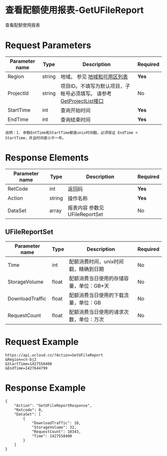 # 查看配额使用报表-GetUFileReport

查看配额使用报表

# Request Parameters
|Parameter name|Type|Description|Required|
|---|---|---|---|
|Region|string|地域。 参见 [地域和可用区列表](../summary/regionlist.html)|**Yes**|
|ProjectId|string|项目ID。不填写为默认项目，子帐号必须填写。 请参考[GetProjectList接口](../summary/get_project_list.html)|No|
|StartTime|int|查询开始时间|**Yes**|
|EndTime|int|查询结束时间|**Yes**|

```
说明：1. 参数EntTime和StartTime都是unix时间戳，必须保证 EndTime < StartTime，并且时间差小于一年。
```

# Response Elements
|Parameter name|Type|Description|Required|
|---|---|---|---|
|RetCode|int|返回码|**Yes**|
|Action|string|操作名称|**Yes**|
|DataSet|array|报表内容 参数见 UFileReportSet|No|

## UFileReportSet
|Parameter name|Type|Description|Required|
|---|---|---|---|
|Time|int|配额消费时间，unix时间戳，精确到日期|No|
|StorageVolume|float|配额消费当日使用的存储容量，单位：GB*天|No|
|DownloadTraffic|float|配额消费当日使用的下载流量，单位：GB|No|
|RequestCount|float|配额消费当日使用的请求次数，单位：万次|No|

# Request Example
```
https://api.ucloud.cn/?Action=GetUFileReport
&Region=cn-bj2
&StartTime=1427558400
&EndTime=1427644799
```

# Response Example
```
{
    "Action": "GetUFileReportResponse", 
    "Retcode": 0, 
    "DataSet": [
        {
            "DownloadTraffic": 10, 
            "StorageVolume": 32, 
            "RequestCount": 10343, 
            "Time": 1427558400
        }
    ]
}
```

